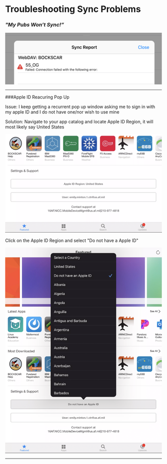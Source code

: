 
# Troubleshooting Sync Problems

### *"My Pubs Won’t Sync!”*
![](img/syncissue.png)

----

###Apple ID Reacuring Pop Up 

Issue: I keep getting a recurrent pop up window asking me to sign in with my apple ID and I do not have one/nor wish to use mine

Solution: Navigate to your app catalog and locate Apple ID Region, it will most likely say United States

![](img/appleid.png)

Click on the Apple ID Region and select "Do not have a Apple ID"

![](img/appleid2.png)

---

